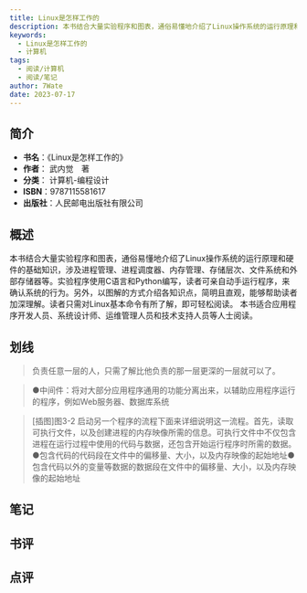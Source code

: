 ```yaml
---
title: Linux是怎样工作的
description: 本书结合大量实验程序和图表，通俗易懂地介绍了Linux操作系统的运行原理和硬件的基础知识，涉及进程管理、进程调度器、内存管理、存储层次、文件系统和外部存储器等。实验程序使用C语言和Python编写，读者可亲自动手运行程序，来确认系统的行为。另外，以图解的方
keywords:
  - Linux是怎样工作的
  - 计算机
tags:
  - 阅读/计算机
  - 阅读/笔记
author: 7Wate
date: 2023-07-17
---
```


## 简介

- **书名**：《Linux是怎样工作的》
- **作者**： 武内觉　著
- **分类**： 计算机-编程设计
- **ISBN**：9787115581617
- **出版社**：人民邮电出版社有限公司

## 概述

本书结合大量实验程序和图表，通俗易懂地介绍了Linux操作系统的运行原理和硬件的基础知识，涉及进程管理、进程调度器、内存管理、存储层次、文件系统和外部存储器等。实验程序使用C语言和Python编写，读者可亲自动手运行程序，来确认系统的行为。另外，以图解的方式介绍各知识点，简明且直观，能够帮助读者加深理解。读者只需对Linux基本命令有所了解，即可轻松阅读。 本书适合应用程序开发人员、系统设计师、运维管理人员和技术支持人员等人士阅读。

## 划线 
 

> 负责任意一层的人，只需了解比他负责的那一层更深的一层就可以了。 

> ●中间件：将对大部分应用程序通用的功能分离出来，以辅助应用程序运行的程序，例如Web服务器、数据库系统 

> [插图]图3-2 启动另一个程序的流程下面来详细说明这一流程。首先，读取可执行文件，以及创建进程的内存映像所需的信息。可执行文件中不仅包含进程在运行过程中使用的代码与数据，还包含开始运行程序时所需的数据。●包含代码的代码段在文件中的偏移量、大小，以及内存映像的起始地址●包含代码以外的变量等数据的数据段在文件中的偏移量、大小，以及内存映像的起始地址

## 笔记


## 书评


## 点评
